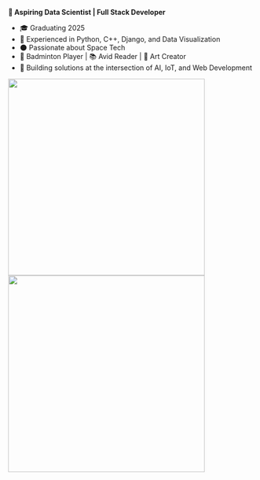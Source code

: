 **🌟 Aspiring Data Scientist | Full Stack Developer**

- 🎓  Graduating 2025
- 🚀 Experienced in Python, C++, Django, and Data Visualization
- 🌑 Passionate about Space Tech 
- 🏸 Badminton Player | 📚 Avid Reader | 🎨 Art Creator
- 🔧 Building solutions at the intersection of AI, IoT, and Web Development


<a href="https://github.com/Anuragreat/Anuragreat">
  <img width=400 align="center" src="https://github-readme-stats.vercel.app/api/top-langs/?username=Anuragreat&layout=compact&theme=transparent&hide_border=true" />
</a>
</br>
<a href="https://github.com/Anuragreat/Anuragreat">
  <img width=400 align="center" src="https://streak-stats.demolab.com?user=Anuragreat&theme=transparent&hide_border=true" />
</a>


<!--
**Anuragreat/Anuragreat** is a ✨ _special_ ✨ repository because its `README.md` (this file) appears on your GitHub profile.

Here are some ideas to get you started:

- 🔭 I’m currently working on ...
- 🌱 I’m currently learning ...
- 👯 I’m looking to collaborate on ...
- 🤔 I’m looking for help with ...
- 💬 Ask me about ...
- 📫 How to reach me: ...
- 😄 Pronouns: ...
- ⚡ Fun fact: ...
-->
